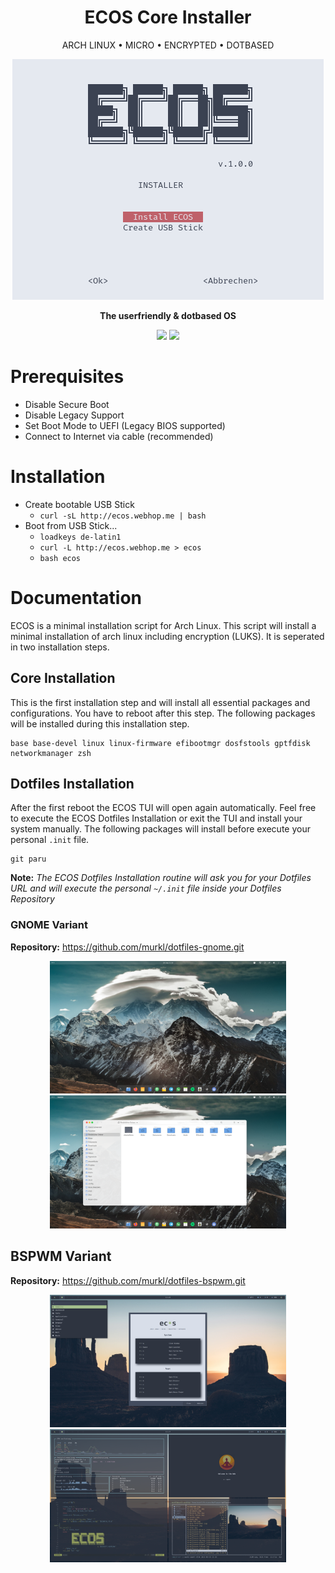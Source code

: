 <h1 align="center">ECOS Core Installer</h1>

<div align="center">
  <p>ARCH LINUX • MICRO • ENCRYPTED • DOTBASED</p>

  <p>
  <img src="https://raw.githubusercontent.com/murkl/ecos/master/web/ecos.png" />
  </p>

  <p><b>The userfriendly & dotbased OS</b></p>
  <p>
    <img src="https://img.shields.io/badge/MAINTAINED-YES-green?style=for-the-badge">
    <img src="https://img.shields.io/badge/LICENSE-MIT-blue?style=for-the-badge">
  </p>
</div>

# Prerequisites

- Disable Secure Boot
- Disable Legacy Support
- Set Boot Mode to UEFI (Legacy BIOS supported)
- Connect to Internet via cable (recommended)

# Installation

- Create bootable USB Stick
  - `curl -sL http://ecos.webhop.me | bash`
- Boot from USB Stick...
  - `loadkeys de-latin1`
  - `curl -L http://ecos.webhop.me > ecos`
  - `bash ecos`

# Documentation

ECOS is a minimal installation script for Arch Linux. This script will install a minimal installation of arch linux including encryption (LUKS). It is seperated in two installation steps.

## Core Installation

This is the first installation step and will install all essential packages and configurations. You have to reboot after this step. The following packages will be installed during this installation step.

```
base base-devel linux linux-firmware efibootmgr dosfstools gptfdisk networkmanager zsh
```

## Dotfiles Installation

After the first reboot the ECOS TUI will open again automatically. Feel free to execute the ECOS Dotfiles Installation or exit the TUI and install your system manually. The following packages will install before execute your personal `.init` file.

```
git paru
```

**Note:** _The ECOS Dotfiles Installation routine will ask you for your Dotfiles URL and will execute the personal `~/.init` file inside your Dotfiles Repository_

### GNOME Variant

<b>Repository:</b> https://github.com/murkl/dotfiles-gnome.git

  <p align="center">

  <img width="75%" src="https://raw.githubusercontent.com/murkl/ecos/master/web/gnome-01.png">
    <img width="75%" src="https://raw.githubusercontent.com/murkl/ecos/master/web/gnome-02.png">
  </p>

## BSPWM Variant

<b>Repository:</b> https://github.com/murkl/dotfiles-bspwm.git

  <p align="center">
  <img width="75%" src="https://raw.githubusercontent.com/murkl/ecos/master/web/bspwm-01.png">
    <img width="75%" src="https://raw.githubusercontent.com/murkl/ecos/master/web/bspwm-02.png">
  </p>
